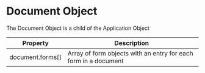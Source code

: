 # Document Object

The Document Object is a child of the Application Object

| Property | Description |  
| -- | -- |  
| document.forms[] | Array of form objects with an entry for each form in a document |  

